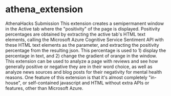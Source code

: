 # athena_extension
AthenaHacks Submission
This extension creates a semipermanent window in the Active tab where 
the "positivity" of the page is displayed. 
Positivity percentages are obtained by extracting the active tab's HTML 
text elements, calling the Microsoft Azure Cognitive Service Sentiment 
API with these HTML text elements as the parameter, and extracting the 
positivity percentage from the resulting json. This percentage is used 
to 1) display the percentage in text, and 2) change the gradient of 
orange in the window.
This extension can be used to analyze a page with reviews and see how 
generally positive or negative they are in their word choice, as well as 
analyze news sources and blog posts for their negativity for mental 
health reasons.
One feature of this extension is that it's almost 
completely "in-house", or self-contained javascript and HTML without extra APIs or 
features, other than Microsoft Azure.
